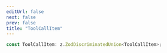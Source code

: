 ```yaml
---
editUrl: false
next: false
prev: false
title: "ToolCallItem"
---
```


```ts
const ToolCallItem: z.ZodDiscriminatedUnion<ToolCallItem>;
```
